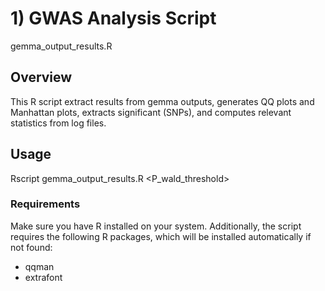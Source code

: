 # 1) GWAS Analysis Script
gemma_output_results.R
## Overview
This R script extract results from gemma outputs, generates QQ plots and Manhattan plots, extracts significant (SNPs), and computes relevant statistics from log files.

## Usage
Rscript  gemma_output_results.R <P_wald_threshold>
### Requirements
Make sure you have R installed on your system. Additionally, the script requires the following R packages, which will be installed automatically if not found:
- qqman
- extrafont
